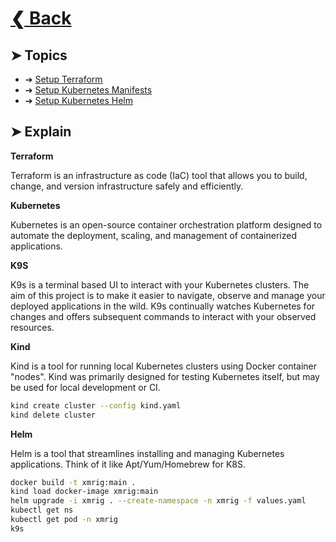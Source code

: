 <!-- BEGIN_DOCS -->
# [❮ Back](https://github.com/lpsm-dev/docker-crypto-miner)

## ➤ Topics

* ➔ [Setup Terraform](./terraform)
* ➔ [Setup Kubernetes Manifests](./kubernetes/manifests)
* ➔ [Setup Kubernetes Helm](./kubernetes/helm)

## ➤ Explain

**Terraform**

Terraform is an infrastructure as code (IaC) tool that allows you to build, change, and version infrastructure safely and efficiently.

**Kubernetes**

Kubernetes is an open-source container orchestration platform designed to automate the deployment, scaling, and management of containerized applications.

**K9S**

K9s is a terminal based UI to interact with your Kubernetes clusters. The aim of this project is to make it easier to navigate, observe and manage your deployed applications in the wild. K9s continually watches Kubernetes for changes and offers subsequent commands to interact with your observed resources.

**Kind**

Kind is a tool for running local Kubernetes clusters using Docker container "nodes". Kind was primarily designed for testing Kubernetes itself, but may be used for local development or CI.

```bash
kind create cluster --config kind.yaml
kind delete cluster
```

**Helm**

Helm is a tool that streamlines installing and managing Kubernetes applications. Think of it like Apt/Yum/Homebrew for K8S.

```bash
docker build -t xmrig:main .
kind load docker-image xmrig:main
helm upgrade -i xmrig . --create-namespace -n xmrig -f values.yaml
kubectl get ns
kubectl get pod -n xmrig
k9s
```
<!-- END_DOCS -->
